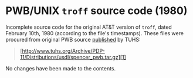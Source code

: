 PWB/UNIX `troff` source code (1980)
===================================
Incomplete source code for the original AT&T version of `troff`, dated
February 10th, 1980 (according to the file's timestamps).  These files
were procured from original PWB source [published][1] by TUHS:

> [http://www.tuhs.org/Archive/PDP-11/Distributions/usdl/spencer_pwb.tar.gz][1]

No changes have been made to the contents.

[1]: https://web.archive.org/web/20060823033910/http://www.tuhs.org/Archive/PDP-11/Distributions/usdl/spencer_pwb.tar.gz
